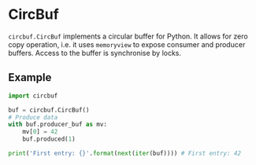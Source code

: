 # CircBuf

`circbuf.CircBuf` implements a circular buffer for Python.
It allows for zero copy operation, i.e. it uses `memoryview`
to expose consumer and producer buffers.
Access to the buffer is synchronise by locks.

## Example

```Python
import circbuf

buf = circbuf.CircBuf()
# Produce data
with buf.producer_buf as mv:
    mv[0] = 42
    buf.produced(1)

print('First entry: {}'.format(next(iter(buf)))) # First entry: 42
```
